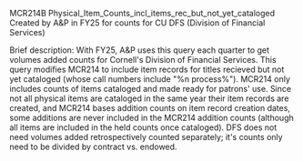 MCR214B 
Physical_Item_Counts_incl_items_rec_but_not_yet_cataloged
Created by A&P in FY25 for counts for CU DFS (Division of Financial Services)

Brief description: With FY25, A&P uses this query each quarter to get volumes added counts for Cornell's 
Division of Financial Services. This query modifies MCR214 to include item records for titles recieved but not 
yet cataloged (whose call numbers include "%n process%"). MCR214 only includes counts of items cataloged and 
made ready for patrons' use. Since not all physical items are cataloged in the same year their item records are 
created, and MCR214 bases addition counts on item record creation dates, some additions are never included 
in the MCR214 addition counts (although all items are included in the held counts once cataloged). 
DFS does not need volumes added retrospectively counted separately; it's counts only need to be divided by 
contract vs. endowed.
